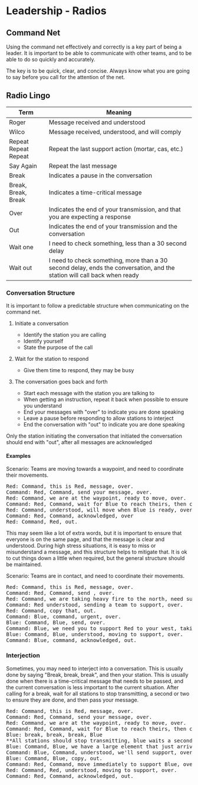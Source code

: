 # Leadership - Radios

## Command Net

Using the command net effectively and correctly is a key part of being a leader. It is important to be able to communicate with other teams, and to be able to do so quickly and accurately.

The key is to be quick, clear, and concise. Always know what you are going to say before you call for the attention of the net.

## Radio Lingo

| Term | Meaning |
| --- | --- |
| Roger | Message received and understood |
| Wilco | Message received, understood, and will comply |
| Repeat Repeat Repeat | Repeat the last support action (mortar, cas, etc.) |
| Say Again | Repeat the last message |
| Break | Indicates a pause in the conversation |
| Break, Break, Break | Indicates a time-critical message |
| Over | Indicates the end of your transmission, and that you are expecting a response |
| Out | Indicates the end of your transmission and the conversation |
| Wait one | I need to check something, less than a 30 second delay |
| Wait out | I need to check something, more than a 30 second delay, ends the conversation, and the station will call back when ready |

### Conversation Structure

It is important to follow a predictable structure when communicating on the command net.

1. Initiate a conversation
    * Identify the station you are calling
    * Identify yourself
    * State the purpose of the call

2. Wait for the station to respond
    * Give them time to respond, they may be busy

3. The conversation goes back and forth
    * Start each message with the station you are talking to
    * When getting an instruction, repeat it back when possible to ensure you understand
    * End your messages with "over" to indicate you are done speaking
    * Leave a pause before responding to allow stations to interject
    * End the conversation with "out" to indicate you are done speaking

Only the station initiating the conversation that initiated the conversation should end with "out", after all messages are acknowledged

#### Examples

Scenario: Teams are moving towards a waypoint, and need to coordinate their movements.

<pre>
<span color="red">Red</span>: Command, this is Red, message, over.
<span color="yellow">Command</span>: Red, Command, send your message, over.
<span color="red">Red</span>: Command, we are at the waypoint, ready to move, over.
<span color="yellow">Command</span>: Red, Command, wait for Blue to reach theirs, then clear the buildings, over.
<span color="red">Red</span>: Command, understood, will move when Blue is ready, over.
<span color="yellow">Command</span>: Red, Command, acknowledged, over
<span color="red">Red</span>: Command, Red, out.
</pre>

This may seem like a lot of extra words, but it is important to ensure that everyone is on the same page, and that the message is clear and understood. During high stress situations, it is easy to miss or misunderstand a message, and this structure helps to mitigate that. It is ok to cut things down a little when required, but the general structure should be maintained.

Scenario: Teams are in contact, and need to coordinate their movements.

<pre>
<span color="red">Red</span>: Command, this is Red, message, over.
<span color="yellow">Command</span>: Red, Command, send , over.
<span color="red">Red</span>: Command, we are taking heavy fire to the north, need support, over.
<span color="yellow">Command</span>: Red understood, sending a team to support, over.
<span color="red">Red</span>: Command, copy that, out.
<span color="yellow">Command</span>: Blue, command, urgent, over.
<span color="blue">Blue</span>: Command, Blue, send, over.
<span color="yellow">Command</span>: Blue, we need you to support Red to your west, taking fire from the north, over.
<span color="blue">Blue</span>: Command, Blue, understood, moving to support, over.
<span color="yellow">Command</span>: Blue, command, acknowledged, out.
</pre>

### Interjection

Sometimes, you may need to interject into a conversation. This is usually done by saying "Break, break, break", and then your station. This is usually done when there is a time-critical message that needs to be passed, and the current conversation is less important to the current situation. After calling for a break, wait for all stations to stop transmitting, a second or two to ensure they are done, and then pass your message.

<pre>
<span color="red">Red</span>: Command, this is Red, message, over.
<span color="yellow">Command</span>: Red, Command, send your message, over.
<span color="red">Red</span>: Command, we are at the waypoint, ready to move, over.
<span color="yellow">Command</span>: Red, Command, wait for Blue to reach theirs, then clear the buildings, over.
<span color="blue">Blue</span>: break, break, break, Blue
**All stations should stop transmitting, blue waits a second, then transmits**
<span color="blue">Blue</span>: Command, Blue, we have a large element that just arrived to our west, we are taking heavy fire, over.
<span color="yellow">Command</span>: Blue, Command, understood, we'll send support, over.
<span color="blue">Blue</span>: Command, Blue, copy, out.
<span color="yellow">Command</span>: Red, Command, move immediately to support Blue, over.
<span color="red">Red</span>: Command, Red, understood, moving to support, over.
<span color="yellow">Command</span>: Red, Command, acknowledged, out.
</pre>
